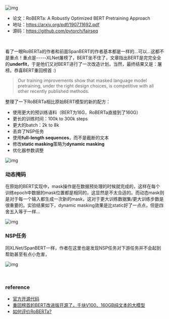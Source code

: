 ![img](https://gblobscdn.gitbook.com/assets%2F-MMs7dhj84KIv2oyXzeq%2F-MMxR0qTZO639FG_g4_X%2F-MMxRCNPRIIr1zBQ-Mim%2Fimage.png?alt=media&token=97cedc9f-1dd4-40de-975d-241038c00ce4)

- 论文：RoBERTa: A Robustly Optimized BERT Pretraining Approach
- 地址：https://arxiv.org/pdf/1907.11692.pdf
- 源码：https://github.com/pytorch/fairseq



‌

看了一眼RoBERTa的作者和前面SpanBERT的作者基本都是一样的...可以...这都不是重点！重点是-----XLNet屠榜了，BERT坐不住了，文章指出BERT是完完全全的**underfit**，于是他们又对BERT进行了一次改造计划，当然，最终结果又是：屠榜。恭喜BERT重回榜首  :)

> Our training improvements show that masked language model pretraining, under the right design choices, is competitive with all other recently published methods.



整理了一下RoBERTa相比原始BERT模型的新的配方：

- 使用更大的预训练语料（BERT为16G，RoBERTa直接到了160G）
- 更长的训练时间：100k to 300k steps
- 更大的batch：2k to 8k
- 丢弃了NSP任务
- 使用**full-length sequences**，而不是截断的文本
- 修改**static masking**策略为**dynamic masking**
- 优化器参数调整



![img](https://img-blog.csdnimg.cn/20190811101134402.png?x-oss-process=image%2Fwatermark%2Ctype_ZmFuZ3poZW5naGVpdGk%2Cshadow_10%2Ctext_aHR0cHM6Ly9ibG9nLmNzZG4ubmV0L0thaXl1YW5fc2p0dQ%3D%3D%2Csize_16%2Ccolor_FFFFFF%2Ct_70#pic_center)



### **动态掩码**

在原始的BERT实现中，mask操作是在数据预处理的时候就完成的，这样在每个训练epoch中数据的mask位置都是相同的，这显然是不太合适的。而动态mask则是对于每一个输入都生成一次新的mask，这对于更大训练数据集/更大训练步数是很重要的。实验结果如下，dynamic masking效果是比static好了一点点，但是四舍五入等于一样...

![img](https://img-blog.csdnimg.cn/20190811095525485.png?x-oss-process=image%2Fwatermark%2Ctype_ZmFuZ3poZW5naGVpdGk%2Cshadow_10%2Ctext_aHR0cHM6Ly9ibG9nLmNzZG4ubmV0L0thaXl1YW5fc2p0dQ%3D%3D%2Csize_16%2Ccolor_FFFFFF%2Ct_70#pic_center)



### **NSP任务**

同XLNet/SpanBERT一样，作者在这里也是发现NSP任务对下游任务并不会起到帮助甚至有点小危害，

![img](https://img-blog.csdnimg.cn/20190811100209168.png?x-oss-process=image%2Fwatermark%2Ctype_ZmFuZ3poZW5naGVpdGk%2Cshadow_10%2Ctext_aHR0cHM6Ly9ibG9nLmNzZG4ubmV0L0thaXl1YW5fc2p0dQ%3D%3D%2Csize_16%2Ccolor_FFFFFF%2Ct_70#pic_center)

‌

### **reference**

- [官方开源代码](https://github.com/pytorch/fairseq/tree/master/examples/roberta)
- [重回榜首的BERT改进版开源了，千块V100、160GB纯文本的大模型](https://zhuanlan.zhihu.com/p/75899781)
- [如何评价RoBERTa?](https://www.zhihu.com/question/337776337/answer/768731809)
